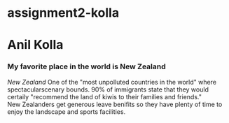 # assignment2-kolla
# Anil Kolla
### My favorite place in the world is New Zealand<br>
*New Zealand* One of the "most unpolluted countries in the world" where spectacularscenary bounds. 90% of immigrants state that they would certaily "recommend the land of kiwis to their families and friends." <br>New Zealanders get generous leave benifits so they have plenty of time to enjoy the landscape and sports facilities.